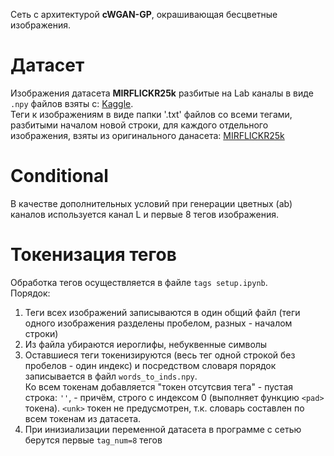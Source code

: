 Сеть с архитектурой **cWGAN-GP**, окрашивающая бесцветные изображения.

# Датасет
Изображения датасета **MIRFLICKR25k** разбитые на Lab каналы в виде `.npy` файлов взяты с: [Kaggle](https://www.kaggle.com/datasets/shravankumar9892/image-colorization).\
Теги к изображениям в виде папки '.txt' файлов со всеми тегами, разбитыми началом новой строки, для каждого отдельного изображения, взяты из оригинального данасета: [MIRFLICKR25k](https://press.liacs.nl/mirflickr/mirdownload.html)

# Conditional
В качестве дополнительных условий при генерации цветных (ab) каналов используется канал L и первые 8 тегов изображения.

# Токенизация тегов
Обработка тегов осуществляется в файле `tags setup.ipynb`.\
Порядок:
 1. Теги всех изображений записываются в один общий файл (теги одного изображения разделены пробелом, разных - началом строки)
 2. Из файла убираются иероглифы, небуквенные символы
 3. Оставшиеся теги токенизируются (весь тег одной строкой без пробелов - один индекс) и посредством словаря порядок записывается в файл `words_to_inds.npy`.\
Ко всем токенам добавляется "токен отсутсвия тега" - пустая строка: `''`, - причём, строго с индексом 0 (выполняет функцию `<pad>` токена). `<unk>` токен не предусмотрен, т.к. словарь составлен по всем токенам из датасета.
 4. При инизиализации переменной датасета в программе с сетью берутся первые `tag_num=8` тегов
